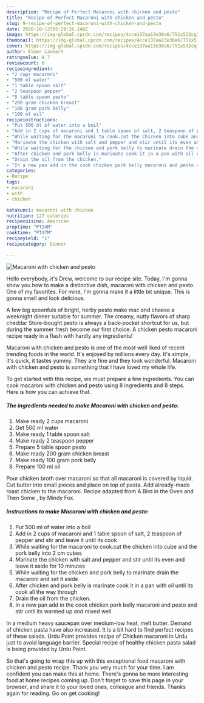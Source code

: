 ```yaml
---
description: "Recipe of Perfect Macaroni with chicken and pesto"
title: "Recipe of Perfect Macaroni with chicken and pesto"
slug: 9-recipe-of-perfect-macaroni-with-chicken-and-pesto
date: 2020-10-12T05:29:26.148Z
image: https://img-global.cpcdn.com/recipes/4cce137aa13e30a6/751x532cq70/macaroni-with-chicken-and-pesto-recipe-main-photo.jpg
thumbnail: https://img-global.cpcdn.com/recipes/4cce137aa13e30a6/751x532cq70/macaroni-with-chicken-and-pesto-recipe-main-photo.jpg
cover: https://img-global.cpcdn.com/recipes/4cce137aa13e30a6/751x532cq70/macaroni-with-chicken-and-pesto-recipe-main-photo.jpg
author: Elmer Lambert
ratingvalue: 4.7
reviewcount: 6
recipeingredient:
- "2 cups macaroni"
- "500 ml water"
- "1 table spoon salt"
- "2 teaspoon pepper"
- "5 table spoon pesto"
- "200 gram chicken breast"
- "100 gram pork belly"
- "100 ml oil"
recipeinstructions:
- "Put 500 ml of water into a boil"
- "Add in 2 cups of macaroni and 1 table spoon of salt, 2 teaspoon of pepper and stir and leave it until its cook"
- "While waiting for the macaroni to cook.cut the chicken into cube and the pork belly into 2 cm cubes"
- "Marinate the chicken with salt and pepper and stir until its even and leave it aside for 10 minutes"
- "While waiting for the chicken and pork belly to marinate drain the macaroni and set it aside"
- "After chicken and pork belly is marinate cook it in a pan with oil until its cook all the way through"
- "Drain the oil from the chicken."
- "In a new pan add in the cook chicken pork belly macaroni and pesto and stir until its warmed up and mixed well"
categories:
- Recipe
tags:
- macaroni
- with
- chicken

katakunci: macaroni with chicken 
nutrition: 127 calories
recipecuisine: American
preptime: "PT24M"
cooktime: "PT47M"
recipeyield: "1"
recipecategory: Dinner

---
```



![Macaroni with chicken and pesto](https://img-global.cpcdn.com/recipes/4cce137aa13e30a6/751x532cq70/macaroni-with-chicken-and-pesto-recipe-main-photo.jpg)

Hello everybody, it's Drew, welcome to our recipe site. Today, I'm gonna show you how to make a distinctive dish, macaroni with chicken and pesto. One of my favorites. For mine, I'm gonna make it a little bit unique. This is gonna smell and look delicious.

A few big spoonfuls of bright, herby pesto make mac and cheese a weeknight dinner suitable for summer. The creamy, nutty flavors of sharp cheddar Store-bought pesto is always a back-pocket shortcut for us, but during the summer fresh become our first choice. A chicken pesto macaroni recipe ready in a flash with hardly any ingredients!

Macaroni with chicken and pesto is one of the most well liked of recent trending foods in the world. It's enjoyed by millions every day. It's simple, it's quick, it tastes yummy. They are fine and they look wonderful. Macaroni with chicken and pesto is something that I have loved my whole life.


To get started with this recipe, we must prepare a few ingredients. You can cook macaroni with chicken and pesto using 8 ingredients and 8 steps. Here is how you can achieve that.

<!--inarticleads1-->

##### The ingredients needed to make Macaroni with chicken and pesto:

1. Make ready 2 cups macaroni
1. Get 500 ml water
1. Make ready 1 table spoon salt
1. Make ready 2 teaspoon pepper
1. Prepare 5 table spoon pesto
1. Make ready 200 gram chicken breast
1. Make ready 100 gram pork belly
1. Prepare 100 ml oil


Pour chicken broth over macaroni so that all macaroni is covered by liquid. Cut butter into small pieces and place on top of pasta. Add already-made roast chicken to the macaroni. Recipe adapted from A Bird in the Oven and Then Some , by Mindy Fox. 

<!--inarticleads2-->

##### Instructions to make Macaroni with chicken and pesto:

1. Put 500 ml of water into a boil
1. Add in 2 cups of macaroni and 1 table spoon of salt, 2 teaspoon of pepper and stir and leave it until its cook
1. While waiting for the macaroni to cook.cut the chicken into cube and the pork belly into 2 cm cubes
1. Marinate the chicken with salt and pepper and stir until its even and leave it aside for 10 minutes
1. While waiting for the chicken and pork belly to marinate drain the macaroni and set it aside
1. After chicken and pork belly is marinate cook it in a pan with oil until its cook all the way through
1. Drain the oil from the chicken.
1. In a new pan add in the cook chicken pork belly macaroni and pesto and stir until its warmed up and mixed well


In a medium heavy saucepan over medium-low heat, melt butter. Demand of chicken pasta have also increased. It is a bit hard to find perfect recipes of these salads. Urdu Point provides recipe of Chicken macaroni in Urdu just to avoid language barrier. Special recipe of healthy chicken pasta salad is being provided by Urdu Point. 

So that's going to wrap this up with this exceptional food macaroni with chicken and pesto recipe. Thank you very much for your time. I am confident you can make this at home. There's gonna be more interesting food at home recipes coming up. Don't forget to save this page in your browser, and share it to your loved ones, colleague and friends. Thanks again for reading. Go on get cooking!
